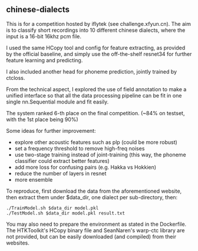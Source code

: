 chinese-dialects
------
This is for a competition hosted by iflytek (see challenge.xfyun.cn).
The aim is to classify short recordings into 10 different chinese dialects,
where the input is a 16-bit 16khz pcm file.

I used the same HCopy tool and config for feature extracting, as provided
by the official baseline, and simply use the off-the-shelf resnet34 for
further feature learning and predicting.

I also included another head for phoneme prediction, jointly trained by ctcloss.

From the technical aspect, I explored the use of field annotation to make a
unified interface so that all the data processing pipeline can be fit in one
single nn.Sequential module and fit easily.

The system ranked 6-th place on the final competition.
(~84% on testset, with the 1st place being 90%)

Some ideas for further improvement:
* explore other acoustic features such as plp (could be more robust)
* set a frequency threshold to remove high-freq noises
* use two-stage training instead of joint-training
(this way, the phoneme classifier could extract better features)
* add more loss for confusing pairs (e.g. Hakka vs Hokkien)
* reduce the number of layers in resnet
* more ensemble

To reproduce, first download the data from the aforementioned website,
then extract them under $data_dir, one dialect per sub-directory, then:
```
./TrainModel.sh $data_dir model.pkl
./TestModel.sh $data_dir model.pkl result.txt
```

You may also need to prepare the environment as stated in the Dockerfile.
The HTKToolkit's HCopy binary file and SeanNaren's warp-ctc library are
not provided, but can be easily downloaded (and compiled) from their websites.

